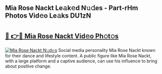 ## Mia Rose Nackt Le𝚊k𝚎d N𝚞𝚍es - Part-rHm Photos Vid𝚎o Le𝚊ks DU1zN

# <h2><a href="http://fb450dr.evod.top/?m=Mia+Rose+Nackt">🔗 👉🔴 Mia Rose Nackt Vid𝚎o Ph𝚘t𝚘s</a></h2>

[![Mia Rose Nackt N𝚞d𝚎s](https://i.imgur.com/8V9OHl7.gif)](http://fb450dr.evod.top/?m=Mia+Rose+Nackt)
Social media personality Mia Rose Nackt known for their dance and lifestyle content. A public figure like Mia Rose Nackt, with a large platform and a captive audience, can use his influence to bring about positive change. 
